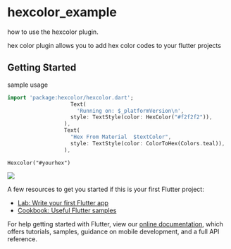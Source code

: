 # hexcolor_example

how to use the hexcolor plugin.

hex color plugin allows you to add hex color codes to your flutter projects

## Getting Started

sample usage

```dart
import 'package:hexcolor/hexcolor.dart';
                    Text( 
                      'Running on: $_platformVersion\n',
                    style: TextStyle(color: HexColor("#f2f2f2")),
                  ),
                  Text(
                    "Hex From Material  $textColor",
                    style: TextStyle(color: ColorToHex(Colors.teal)),
                  ),
```

```
Hexcolor("#yourhex")
```
<p> <img src="https://raw.githubusercontent.com/ggichure/hexcolor/master/Screenshot%20from%202019-12-10%2008-49-21.png"/>
 </p>
A few resources to get you started if this is your first Flutter project:

- [Lab: Write your first Flutter app](https://flutter.dev/docs/get-started/codelab)
- [Cookbook: Useful Flutter samples](https://flutter.dev/docs/cookbook)

For help getting started with Flutter, view our
[online documentation](https://flutter.dev/docs), which offers tutorials,
samples, guidance on mobile development, and a full API reference.
